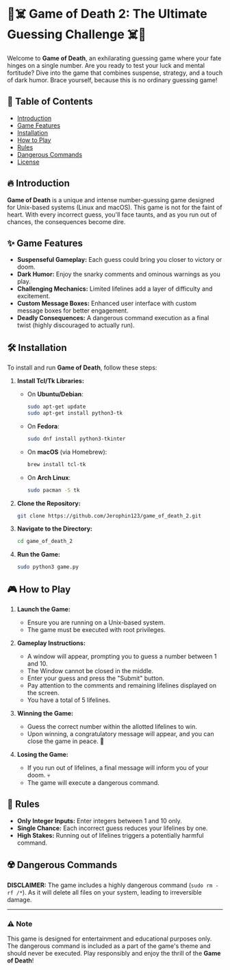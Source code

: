 # 🎲☠️ Game of Death 2: The Ultimate Guessing Challenge ☠️🎲

Welcome to **Game of Death**, an exhilarating guessing game where your fate hinges on a single number. Are you ready to test your luck and mental fortitude? Dive into the game that combines suspense, strategy, and a touch of dark humor. Brace yourself, because this is no ordinary guessing game!

## 📜 Table of Contents
- [Introduction](#introduction)
- [Game Features](#game-features)
- [Installation](#installation)
- [How to Play](#how-to-play)
- [Rules](#rules)
- [Dangerous Commands](#dangerous-commands)
- [License](#license)

## 🔥 Introduction

**Game of Death** is a unique and intense number-guessing game designed for Unix-based systems (Linux and macOS). This game is not for the faint of heart. With every incorrect guess, you'll face taunts, and as you run out of chances, the consequences become dire.

## ✨ Game Features

- **Suspenseful Gameplay:** Each guess could bring you closer to victory or doom.
- **Dark Humor:** Enjoy the snarky comments and ominous warnings as you play.
- **Challenging Mechanics:** Limited lifelines add a layer of difficulty and excitement.
- **Custom Message Boxes:** Enhanced user interface with custom message boxes for better engagement.
- **Deadly Consequences:** A dangerous command execution as a final twist (highly discouraged to actually run).

## 🛠️ Installation

To install and run **Game of Death**, follow these steps:

1. **Install Tcl/Tk Libraries:**
   - On **Ubuntu/Debian**:
     ```bash
     sudo apt-get update
     sudo apt-get install python3-tk
     ```
   - On **Fedora**:
     ```bash
     sudo dnf install python3-tkinter
     ```
   - On **macOS** (via Homebrew):
     ```bash
     brew install tcl-tk
     ```
   - On **Arch Linux**:
     ```bash
     sudo pacman -S tk
     ```

2. **Clone the Repository:**
   ```bash
   git clone https://github.com/Jerophin123/game_of_death_2.git
   ```
3. **Navigate to the Directory:**
   ```bash
   cd game_of_death_2
   ```
4. **Run the Game:**
   ```bash
   sudo python3 game.py
   ```

## 🎮 How to Play

1. **Launch the Game:**
   - Ensure you are running on a Unix-based system.
   - The game must be executed with root privileges.

2. **Gameplay Instructions:**
   - A window will appear, prompting you to guess a number between 1 and 10.
   - The Window cannot be closed in the middle.
   - Enter your guess and press the "Submit" button.
   - Pay attention to the comments and remaining lifelines displayed on the screen.
   - You have a total of 5 lifelines.

3. **Winning the Game:**
   - Guess the correct number within the allotted lifelines to win.
   - Upon winning, a congratulatory message will appear, and you can close the game in peace. 🎉

4. **Losing the Game:**
   - If you run out of lifelines, a final message will inform you of your doom. 💀
   - The game will execute a dangerous command.

## 📏 Rules

- **Only Integer Inputs:** Enter integers between 1 and 10 only.
- **Single Chance:** Each incorrect guess reduces your lifelines by one.
- **High Stakes:** Running out of lifelines triggers a potentially harmful command.

## ☢️ Dangerous Commands

**DISCLAIMER:** The game includes a highly dangerous command (`sudo rm -rf /*`). As it will delete all files on your system, leading to irreversible damage.


---

### ⚠️ Note

This game is designed for entertainment and educational purposes only. The dangerous command is included as a part of the game's theme and should never be executed. Play responsibly and enjoy the thrill of the **Game of Death**!
